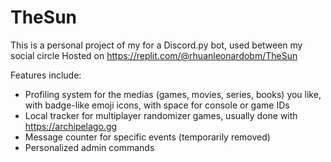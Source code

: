 # TheSun
This is a personal project of my for a Discord.py bot, used between my social circle
Hosted on https://replit.com/@rhuanleonardobm/TheSun

Features include:
- Profiling system for the medias (games, movies, series, books) you like, with badge-like emoji icons, with space for console or game IDs
- Local tracker for multiplayer randomizer games, usually done with https://archipelago.gg
- Message counter for specific events (temporarily removed)
- Personalized admin commands
